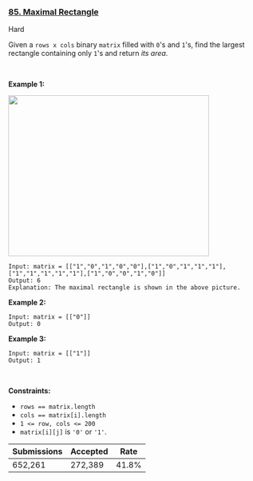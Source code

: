 ### [85. Maximal Rectangle](https://leetcode.com/problems/maximal-rectangle/)

Hard

Given a `` rows x cols `` binary `` matrix `` filled with `` 0 ``'s and `` 1 ``'s, find the largest rectangle containing only `` 1 ``'s and return _its area_.

 

__Example 1:__

<img alt="" src="https://assets.leetcode.com/uploads/2020/09/14/maximal.jpg" style="width: 402px; height: 322px;"/>

```
Input: matrix = [["1","0","1","0","0"],["1","0","1","1","1"],["1","1","1","1","1"],["1","0","0","1","0"]]
Output: 6
Explanation: The maximal rectangle is shown in the above picture.
```

__Example 2:__

```
Input: matrix = [["0"]]
Output: 0
```

__Example 3:__

```
Input: matrix = [["1"]]
Output: 1
```

 

__Constraints:__

*   `` rows == matrix.length ``
*   `` cols == matrix[i].length ``
*   `` 1 <= row, cols <= 200 ``
*   `` matrix[i][j] `` is `` '0' `` or `` '1' ``.

| Submissions    | Accepted     | Rate   |
| -------------- | ------------ | ------ |
| 652,261 | 272,389 | 41.8% |